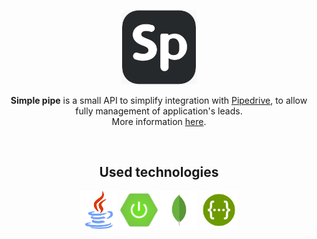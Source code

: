 <p align="center">
  <a href="https://simple-pipe.herokuapp.com/api/swagger-ui.html#/"><img src="simple-pipe-logo.png" width="120px" heigth="120px"/></a></br>
</p>
<p align="center"><b>Simple pipe</b> is a small API to simplify integration with <a href="https://www.pipedrive.com/">Pipedrive</a>, to allow fully management of application's leads.
<br/>More information <a href="https://github.com/godoineto/simple-pipe/issues/1">here</a>.</p>
<br/>

<h2 align="center">Used technologies</h2>
<p align="center">
<img src="https://github.com/godoineto/simple-pipe/blob/master/images/java.png" width="60px" heigth="60px"/>
<img src="https://github.com/godoineto/simple-pipe/blob/master/images/spring.jpg" width="60px" heigth="60px"/>
<img src="https://github.com/godoineto/simple-pipe/blob/master/images/mongo.jpg" width="60px" heigth="60px"/>
<img src="https://github.com/godoineto/simple-pipe/blob/master/images/swagger.png" width="60px" heigth="60px"/>
</p>
<br/>
